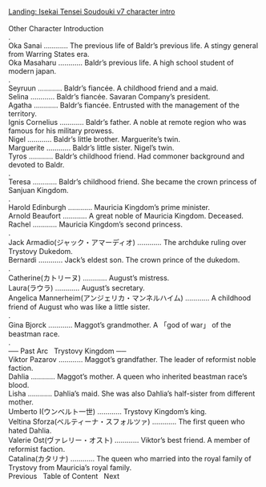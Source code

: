 [Landing: Isekai Tensei Soudouki v7 character intro](https://bakapervert.wordpress.com/soudouki-vol-7-character-introduction/)
<br/><br/>
Other Character Introduction<br/>
.<br/>
Oka Sanai ………… The previous life of Baldr’s previous life. A stingy general from Warring States era.<br/>
Oka Masaharu ………… Baldr’s previous life. A high school student of modern japan.<br/>
.<br/>
Seyruun ………… Baldr’s fiancée. A childhood friend and a maid.<br/>
Selina ………… Baldr’s fiancée. Savaran Company’s president.<br/>
Agatha ………… Baldr’s fiancée. Entrusted with the management of the territory.<br/>
Ignis Cornelius ………… Baldr’s father. A noble at remote region who was famous for his military prowess.<br/>
Nigel ………… Baldr’s little brother. Marguerite’s twin.<br/>
Marguerite ………… Baldr’s little sister. Nigel’s twin.<br/>
Tyros ………… Baldr’s childhood friend. Had commoner background and devoted to Baldr.<br/>
.<br/>
Teresa ………… Baldr’s childhood friend. She became the crown princess of Sanjuan Kingdom.<br/>
.<br/>
Harold Edinburgh ………… Mauricia Kingdom’s prime minister.<br/>
Arnold Beaufort ………… A great noble of Mauricia Kingdom. Deceased.<br/>
Rachel ………… Mauricia Kingdom’s second princess.<br/>
.<br/>
Jack Armadio(ジャック・アマーディオ) ………… The archduke ruling over Trystovy Dukedom.<br/>
Bernardi ………… Jack’s eldest son. The crown prince of the dukedom.<br/>
.<br/>
Catherine(カトリーヌ) ………… August’s mistress.<br/>
Laura(ラウラ) ………… August’s secretary.<br/>
Angelica Mannerheim(アンジェリカ・マンネルハイム) ………… A childhood friend of August who was like a little sister.<br/>
.<br/>
Gina Bjorck ………… Maggot’s grandmother. A 「god of war」 of the beastman race.<br/>
.<br/>
── Past Arc   Trystovy Kingdom ──<br/>
Viktor Pazarov ………… Maggot’s grandfather. The leader of reformist noble faction.<br/>
Dahlia ………… Maggot’s mother. A queen who inherited beastman race’s blood.<br/>
Lisha ………… Dahlia’s maid. She was also Dahlia’s half-sister from different mother.<br/>
Umberto I(ウンベルト一世) ………… Trystovy Kingdom’s king.<br/>
Veltina Sforza(ベルティーナ・スフォルツァ) ………… The first queen who hated Dahlia.<br/>
Valerie Ost(ヴァレリー・オスト) ………… Viktor’s best friend. A member of reformist faction.<br/>
Catalina(カタリナ) ………… The queen who married into the royal family of Trystovy from Mauricia’s royal family.<br/>
Previous   Table of Content   Next<br/>
 